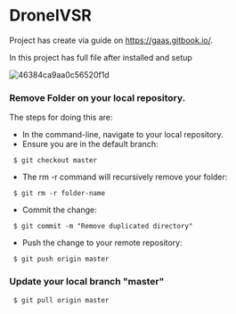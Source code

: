 # DroneIVSR

Project has create via guide on https://gaas.gitbook.io/.

In this project has full file after installed and setup

![46384ca9aa0c56520f1d](https://user-images.githubusercontent.com/69444682/90326110-8e203380-dfae-11ea-8793-686585254def.jpg)

### Remove Folder on your local repository.
The steps for doing this are:

* In the command-line, navigate to your local repository.
* Ensure you are in the default branch:
```shell
 $ git checkout master
```
* The rm -r command will recursively remove your folder:
```
 $ git rm -r folder-name
```
* Commit the change:
```
 $ git commit -m "Remove duplicated directory"
```
* Push the change to your remote repository:
```
 $ git push origin master
```

### Update your local branch "master"
```shell
 $ git pull origin master
```
